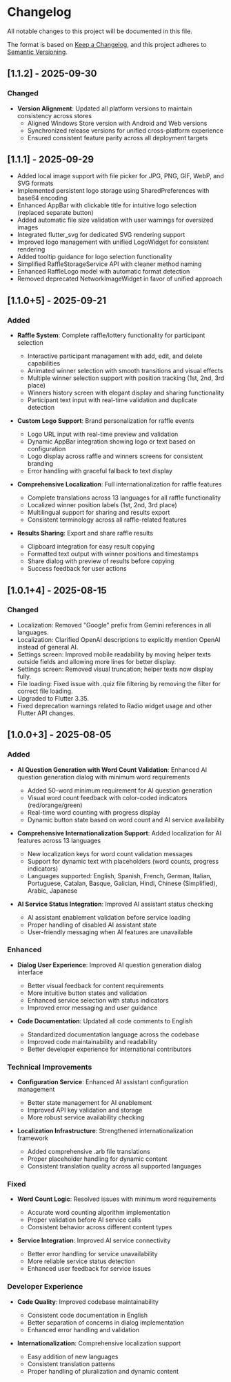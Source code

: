# Changelog

All notable changes to this project will be documented in this file.

The format is based on [Keep a Changelog](https://keepachangelog.com/en/1.0.0/),
and this project adheres to [Semantic Versioning](https://semver.org/spec/v2.0.0.html).

## [1.1.2] - 2025-09-30

### Changed

- **Version Alignment**: Updated all platform versions to maintain consistency across stores
  - Aligned Windows Store version with Android and Web versions
  - Synchronized release versions for unified cross-platform experience
  - Ensured consistent feature parity across all deployment targets

## [1.1.1] - 2025-09-29

- Added local image support with file picker for JPG, PNG, GIF, WebP, and SVG formats
- Implemented persistent logo storage using SharedPreferences with base64 encoding
- Enhanced AppBar with clickable title for intuitive logo selection (replaced separate button)
- Added automatic file size validation with user warnings for oversized images
- Integrated flutter_svg for dedicated SVG rendering support
- Improved logo management with unified LogoWidget for consistent rendering
- Added tooltip guidance for logo selection functionality
- Simplified RaffleStorageService API with cleaner method naming
- Enhanced RaffleLogo model with automatic format detection
- Removed deprecated NetworkImageWidget in favor of unified approach

## [1.1.0+5] - 2025-09-21

### Added

- **Raffle System**: Complete raffle/lottery functionality for participant selection

  - Interactive participant management with add, edit, and delete capabilities
  - Animated winner selection with smooth transitions and visual effects
  - Multiple winner selection support with position tracking (1st, 2nd, 3rd place)
  - Winners history screen with elegant display and sharing functionality
  - Participant text input with real-time validation and duplicate detection

- **Custom Logo Support**: Brand personalization for raffle events

  - Logo URL input with real-time preview and validation
  - Dynamic AppBar integration showing logo or text based on configuration
  - Logo display across raffle and winners screens for consistent branding
  - Error handling with graceful fallback to text display

- **Comprehensive Localization**: Full internationalization for raffle features

  - Complete translations across 13 languages for all raffle functionality
  - Localized winner position labels (1st, 2nd, 3rd place)
  - Multilingual support for sharing and results export
  - Consistent terminology across all raffle-related features

- **Results Sharing**: Export and share raffle results
  - Clipboard integration for easy result copying
  - Formatted text output with winner positions and timestamps
  - Share dialog with preview of results before copying
  - Success feedback for user actions

## [1.0.1+4] - 2025-08-15

### Changed

- Localization: Removed "Google" prefix from Gemini references in all languages.
- Localization: Clarified OpenAI descriptions to explicitly mention OpenAI instead of general AI.
- Settings screen: Improved mobile readability by moving helper texts outside fields and allowing more lines for better display.
- Settings screen: Removed visual truncation; helper texts now display fully.
- File loading: Fixed issue with .quiz file filtering by removing the filter for correct file loading.
- Upgraded to Flutter 3.35.
- Fixed deprecation warnings related to Radio widget usage and other Flutter API changes.

## [1.0.0+3] - 2025-08-05

### Added

- **AI Question Generation with Word Count Validation**: Enhanced AI question generation dialog with minimum word requirements

  - Added 50-word minimum requirement for AI question generation
  - Visual word count feedback with color-coded indicators (red/orange/green)
  - Real-time word counting with progress display
  - Dynamic button state based on word count and AI service availability

- **Comprehensive Internationalization Support**: Added localization for AI features across 13 languages

  - New localization keys for word count validation messages
  - Support for dynamic text with placeholders (word counts, progress indicators)
  - Languages supported: English, Spanish, French, German, Italian, Portuguese, Catalan, Basque, Galician, Hindi, Chinese (Simplified), Arabic, Japanese

- **AI Service Status Integration**: Improved AI assistant status checking
  - AI assistant enablement validation before service loading
  - Proper handling of disabled AI assistant state
  - User-friendly messaging when AI features are unavailable

### Enhanced

- **Dialog User Experience**: Improved AI question generation dialog interface

  - Better visual feedback for content requirements
  - More intuitive button states and validation
  - Enhanced service selection with status indicators
  - Improved error messaging and user guidance

- **Code Documentation**: Updated all code comments to English
  - Standardized documentation language across the codebase
  - Improved code maintainability and readability
  - Better developer experience for international contributors

### Technical Improvements

- **Configuration Service**: Enhanced AI assistant configuration management

  - Better state management for AI enablement
  - Improved API key validation and storage
  - More robust service availability checking

- **Localization Infrastructure**: Strengthened internationalization framework
  - Added comprehensive .arb file translations
  - Proper placeholder handling for dynamic content
  - Consistent translation quality across all supported languages

### Fixed

- **Word Count Logic**: Resolved issues with minimum word requirements

  - Accurate word counting algorithm implementation
  - Proper validation before AI service calls
  - Consistent behavior across different content types

- **Service Integration**: Improved AI service connectivity
  - Better error handling for service unavailability
  - More reliable service status detection
  - Enhanced user feedback for service issues

### Developer Experience

- **Code Quality**: Improved codebase maintainability

  - Consistent code documentation in English
  - Better separation of concerns in dialog implementation
  - Enhanced error handling and validation

- **Internationalization**: Comprehensive localization support
  - Easy addition of new languages
  - Consistent translation patterns
  - Proper handling of pluralization and dynamic content
